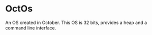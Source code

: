 # OctOs
An OS created in October. This OS is 32 bits, provides a heap and a command line interface.

